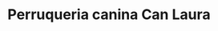 ---
title: "Perruqueria canina Can Laura"
url: /les-borges-blanques/perruqueria-canina-can-laura/
shop: Tiersalon
---